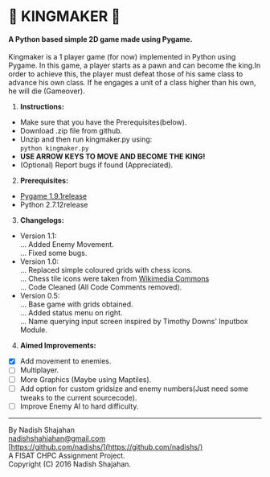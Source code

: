
#  :crown: KINGMAKER :crown:
#### A Python based simple 2D game made using Pygame.
Kingmaker is a 1 player game (for now) implemented in Python using Pygame. In this game, a player starts as a pawn and can become the king.In order to achieve this, the player must defeat those of his same class to advance his own class. If he engages a unit of a class higher than his own, he will die (Gameover).  

1. **Instructions:**  
  * Make sure that you have the Prerequisites(below).  
  * Download .zip file from github.  
  * Unzip and then run kingmaker.py using:  
                   `python kingmaker.py`  
  * **USE ARROW KEYS TO MOVE AND BECOME THE KING!**  
  * (Optional) Report bugs if found (Appreciated).  
2. **Prerequisites:**  
 * [Pygame 1.9.1release](http://www.pygame.org/download.shtml)  
 * Python 2.7.12release
3. **Changelogs:**   
 * Version 1.1:  
 ...  Added Enemy Movement.  
 ...  Fixed some bugs.  
 * Version 1.0:  
 ...  Replaced simple coloured grids with chess icons.  
 ...  Chess tile icons were taken from [Wikimedia Commons]( http://commons.wikimedia.org/wiki/File:Chess_tile_pd.png )  
 ...  Code Cleaned (All Code Comments removed).  
 * Version 0.5:  
 ...  Base game with grids obtained.  
 ...  Added status menu on right.  
 ...  Name querying input screen inspired by Timothy Downs' Inputbox Module.  
4. **Aimed Improvements:**   
 - [x] Add movement to enemies.  
 - [ ] Multiplayer.  
 - [ ] More Graphics (Maybe using Maptiles).  
 - [ ] Add option for custom gridsize and enemy numbers(Just need some tweaks to the current sourcecode).  
 - [ ] Improve Enemy AI to hard difficulty.  

_____________  
By Nadish Shajahan  
nadishshahjahan@gmail.com  
[https://github.com/nadishs/](https://github.com/nadishs/)  
A FISAT CHPC Assignment Project.  
Copyright (C) 2016 Nadish Shajahan.  
